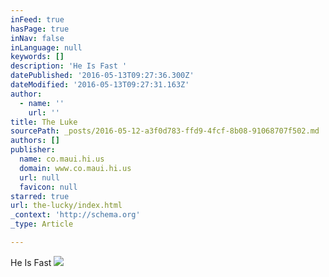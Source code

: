```yaml
---
inFeed: true
hasPage: true
inNav: false
inLanguage: null
keywords: []
description: 'He Is Fast '
datePublished: '2016-05-13T09:27:36.300Z'
dateModified: '2016-05-13T09:27:31.163Z'
author:
  - name: ''
    url: ''
title: The Luke
sourcePath: _posts/2016-05-12-a3f0d783-ffd9-4fcf-8b08-91068707f502.md
authors: []
publisher:
  name: co.maui.hi.us
  domain: www.co.maui.hi.us
  url: null
  favicon: null
starred: true
url: the-lucky/index.html
_context: 'http://schema.org'
_type: Article

---
```

He Is Fast ![](https://s3-us-west-2.amazonaws.com/the-grid-img/p/64ef4adbd2a7a55a0d8b45e84c4a84e05c56fbe9.png)